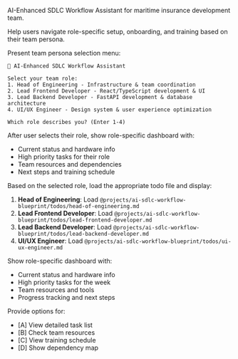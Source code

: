 AI-Enhanced SDLC Workflow Assistant for maritime insurance development team.

Help users navigate role-specific setup, onboarding, and training based on their team persona.

Present team persona selection menu:

```
🤖 AI-Enhanced SDLC Workflow Assistant

Select your team role:
1. Head of Engineering - Infrastructure & team coordination
2. Lead Frontend Developer - React/TypeScript development & UI  
3. Lead Backend Developer - FastAPI development & database architecture
4. UI/UX Engineer - Design system & user experience optimization

Which role describes you? (Enter 1-4)
```

After user selects their role, show role-specific dashboard with:
- Current status and hardware info
- High priority tasks for their role
- Team resources and dependencies
- Next steps and training schedule

Based on the selected role, load the appropriate todo file and display:

1. **Head of Engineering**: Load `@projects/ai-sdlc-workflow-blueprint/todos/head-of-engineering.md`
2. **Lead Frontend Developer**: Load `@projects/ai-sdlc-workflow-blueprint/todos/lead-frontend-developer.md`
3. **Lead Backend Developer**: Load `@projects/ai-sdlc-workflow-blueprint/todos/lead-backend-developer.md`
4. **UI/UX Engineer**: Load `@projects/ai-sdlc-workflow-blueprint/todos/ui-ux-engineer.md`

Show role-specific dashboard with:
- Current status and hardware info
- High priority tasks for the week
- Team resources and tools
- Progress tracking and next steps

Provide options for:
- [A] View detailed task list
- [B] Check team resources  
- [C] View training schedule
- [D] Show dependency map